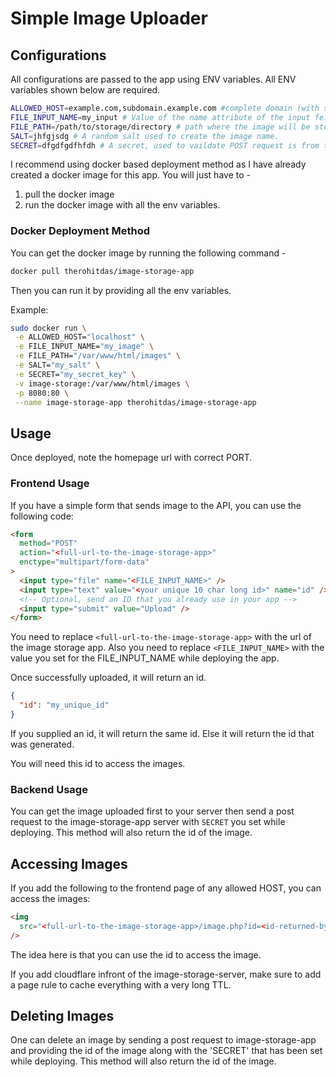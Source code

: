 # Simple Image Uploader

## Configurations

All configurations are passed to the app using ENV variables.
All ENV variables shown below are required.

```bash
ALLOWED_HOST=example.com,subdomain.example.com #complete domain (with subdomain) of the page where the images will be accessed (GET or via img tag)
FILE_INPUT_NAME=my_input # Value of the name attribute of the input feild of the file.
FILE_PATH=/path/to/storage/directory # path where the image will be stored on server
SALT=jhfgjsdg # A random salt used to create the image name.
SECRET=dfgdfgdfhfdh # A secret, used to vaildate POST request is from trusted server. Do not use the secret in the frontend, use the Allowed host to configure frontend usage.
```

I recommend using docker based deployment method as I have already created a docker image for this app. You will just have to -

1. pull the docker image
2. run the docker image with all the env variables.

### Docker Deployment Method

You can get the docker image by running the following command -

```bash
docker pull therohitdas/image-storage-app
```

Then you can run it by providing all the env variables.

Example:

```bash
sudo docker run \
 -e ALLOWED_HOST="localhost" \
 -e FILE_INPUT_NAME="my_image" \
 -e FILE_PATH="/var/www/html/images" \
 -e SALT="my_salt" \
 -e SECRET="my_secret_key" \
 -v image-storage:/var/www/html/images \
 -p 8080:80 \
 --name image-storage-app therohitdas/image-storage-app
```

## Usage

Once deployed, note the homepage url with correct PORT.

### Frontend Usage

If you have a simple form that sends image to the API, you can use the following code:

```html
<form
  method="POST"
  action="<full-url-to-the-image-storage-app>"
  enctype="multipart/form-data"
>
  <input type="file" name="<FILE_INPUT_NAME>" />
  <input type="text" value="<your unique 10 char long id>" name="id" />
  <!-- Optional, send an ID that you already use in your app -->
  <input type="submit" value="Upload" />
</form>
```

You need to replace `<full-url-to-the-image-storage-app>` with the url of the image storage app. Also you need to replace `<FILE_INPUT_NAME>` with the value you set for the FILE_INPUT_NAME while deploying the app.

Once successfully uploaded, it will return an id.

```json
{
  "id": "my_unique_id"
}
```

If you supplied an id, it will return the same id.
Else it will return the id that was generated.

You will need this id to access the images.

### Backend Usage

You can get the image uploaded first to your server then send a post request to the image-storage-app server with `SECRET` you set while deploying. This method will also return the id of the image.

## Accessing Images

If you add the following to the frontend page of any allowed HOST, you can access the images:

```html
<img
  src="<full-url-to-the-image-storage-app>/image.php?id=<id-returned-by-the-app>"
/>
```

The idea here is that you can use the id to access the image.

If you add cloudflare infront of the image-storage-server, make sure to add a page rule to cache everything with a very long TTL.

## Deleting Images
One can delete an image by sending a post request to image-storage-app and providing the id of the image along with the 'SECRET' that has been set while deploying.  This method will also return the id of the image.

